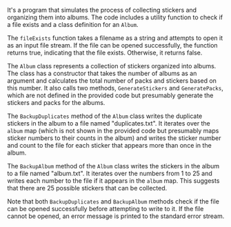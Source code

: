 It's a program that simulates the process of collecting stickers and organizing them into albums. The code includes a utility function to check if a file exists and a class definition for an `Album`.

The `fileExists` function takes a filename as a string and attempts to open it as an input file stream. If the file can be opened successfully, the function returns true, indicating that the file exists. Otherwise, it returns false.

The `Album` class represents a collection of stickers organized into albums. The class has a constructor that takes the number of albums as an argument and calculates the total number of packs and stickers based on this number. It also calls two methods, `GenerateStickers` and `GeneratePacks`, which are not defined in the provided code but presumably generate the stickers and packs for the albums.

The `BackupDuplicates` method of the `Album` class writes the duplicate stickers in the album to a file named "duplicates.txt". It iterates over the `album` map (which is not shown in the provided code but presumably maps sticker numbers to their counts in the album) and writes the sticker number and count to the file for each sticker that appears more than once in the album.

The `BackupAlbum` method of the `Album` class writes the stickers in the album to a file named "album.txt". It iterates over the numbers from 1 to 25 and writes each number to the file if it appears in the `album` map. This suggests that there are 25 possible stickers that can be collected.

Note that both `BackupDuplicates` and `BackupAlbum` methods check if the file can be opened successfully before attempting to write to it. If the file cannot be opened, an error message is printed to the standard error stream.
